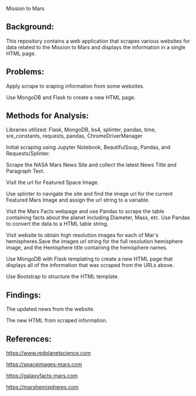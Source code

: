 Mission to Mars
## Background:

This repository contains a web application that scrapes various websites for data related to the Mission to Mars and displays the information in a single HTML page. 

## Problems:

Apply scrape to sraping information from some websites.

Use MongoDB and Flask to create a new HTML page.

## Methods for Analysis:

Libraries utilized: Flask, MongoDB, bs4, splinter, pandas, time, sre_constants, requests, pandas, ChromeDriverManager

Initial scraping using Jupyter Notebook, BeautifulSoup, Pandas, and Requests/Splinter.

Scrape the NASA Mars News Site and collect the latest News Title and Paragraph Text. 

Visit the url for Featured Space Image.

Use splinter to navigate the site and find the image url for the current Featured Mars Image and assign the url string to a variable.

Visit the Mars Facts webpage and use Pandas to scrape the table containing facts about the planet including Diameter, Mass, etc. Use Pandas to convert the data to a HTML table string.

Visit website to obtain high resolution images for each of Mar's hemispheres.Save the images url string for the full resolution hemisphere image, and the Hemisphere title containing the hemisphere names.

Use MongoDB with Flask templating to create a new HTML page that displays all of the information that was scraped from the URLs above.

Use Bootstrap to structure the HTML template.

## Findings:

The updated news from the website.

The new HTML from scraped information.

## References:

https://www.redplanetscience.com

https://spaceimages-mars.com

https://galaxyfacts-mars.com

https://marshemispheres.com



